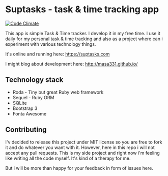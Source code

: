 # Suptasks - task & time tracking app

[![Code Climate](https://codeclimate.com/github/Masa331/suptasks/badges/gpa.svg)](https://codeclimate.com/github/Masa331/suptasks)

This app is simple Task & Time tracker. I develop it in my free time. I use it daily for my personal task & time tracking and also as a project where can i experiment with various technology things.

It's online and running here: https://suptasks.com

I might blog about development here: http://masa331.github.io/

## Technology stack

* Roda - Tiny but great Ruby web framework
* Sequel - Ruby ORM
* SQLite
* Bootstrap 3
* Fonta Awesome

## Contributing

I'v decided to release this project under MIT license so you are free to fork it and do whatever you want with it. However, here in this repo i will not accept any pull requests. This is my side project and right now i'm feeling like writing all the code myself. It's kind of a therapy for me.

 But i will be more than happy for your feedback in form of issues here.
